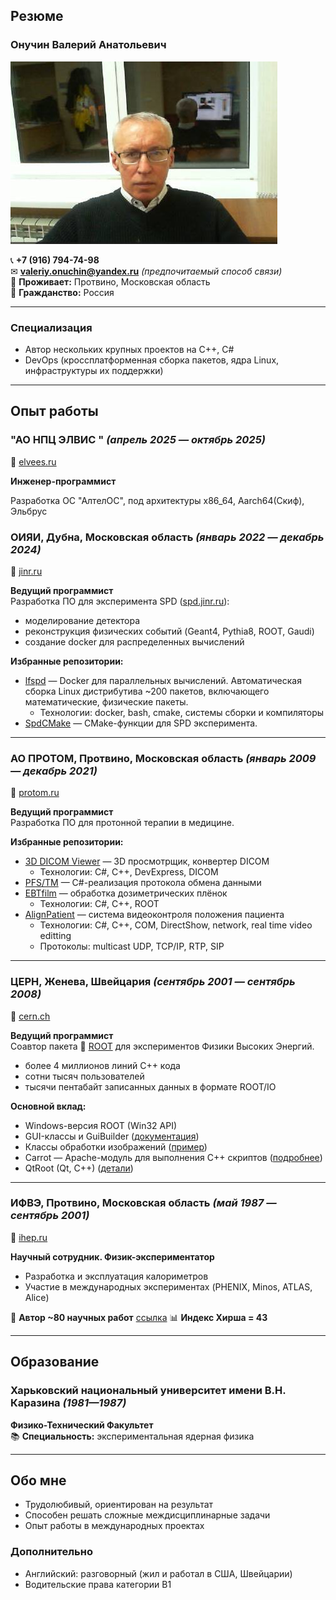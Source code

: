 ## **Резюме**  

### **Онучин Валерий Анатольевич**  
![фото](./me.jpg)  

📞 **+7 (916) 794-74-98**  
✉ **valeriy.onuchin@yandex.ru** *(предпочитаемый способ связи)*  
📍 **Проживает:** Протвино, Московская область  
🛂 **Гражданство:** Россия  

---

### **Специализация**  
- Автор нескольких крупных проектов на C++, C# 
- DevOps (кроссплатформенная сборка пакетов, ядра Linux, инфраструктуры их поддержки)    
 

---

## **Опыт работы**  

### **"АО НПЦ ЭЛВИС "** *(апрель 2025 — октябрь 2025)* 

🔗 [elvees.ru](https://elvees.ru)

**Инженер-программист**

Разработка ОС "АлтелОС", под архитектуры x86_64, Aarch64(Скиф), Эльбрус

### **ОИЯИ, Дубна, Московская область** *(январь 2022 — декабрь 2024)*  
🔗 [jinr.ru](https://jinr.ru)  

**Ведущий программист**  
Разработка ПО для эксперимента SPD ([spd.jinr.ru](https://spd.jinr.ru)):  
- моделирование детектора  
- реконструкция физических событий (Geant4, Pythia8, ROOT, Gaudi)  
- создание docker для распределенных вычислений

**Избранные репозитории:**  
- [lfspd](https://github.com/lfspd/lfspd) — Docker для параллельных вычислений. 
	Автоматическая сборка Linux дистрибутива ~200 пакетов, включающего математические, физические пакеты.
   - Технологии: docker, bash, cmake, системы сборки и компиляторы  
- [SpdCMake](https://git.jinr.ru/x2v0/SpdCMake) — CMake-функции для SPD эксперимента.  

---

### **АО ПРОТОМ, Протвино, Московская область** *(январь 2009 — декабрь 2021)*  
🔗 [protom.ru](https://protom.ru)  

**Ведущий программист**  
Разработка ПО для протонной терапии в медицине.  

**Избранные репозитории:**  
- [3D DICOM Viewer](https://dicom2fmm.github.io) — 3D просмотрщик, конвертер DICOM 
    - Технологии: C#, C++, DevExpress, DICOM
- [PFS/TM](https://x2v0.github.io/TM/docs) — C#-реализация протокола обмена данными  
- [EBTfilm](https://x2v0.github.io/EBTfilm) — обработка дозиметрических плёнок 
    - Технологии: C#, C++, ROOT 
- [AlignPatient](https://github.com/x2v0/AlignPatient) — система видеоконтроля положения пациента  
    - Технологии: C#, C++, COM, DirectShow, network, real time video editting
    - Протоколы: multicast UDP, TCP/IP, RTP, SIP

---

### **ЦЕРН, Женева, Швейцария** *(сентябрь 2001 — сентябрь 2008)*  
🔗 [cern.ch](https://cern.ch)  

**Ведущий программист**  
Соавтор пакета 🔗 [ROOT](https://root.cern.ch) для экспериментов Физики Высоких Энергий.  
- более 4 миллионов линий C++ кода
- сотни тысяч пользователей
- тысячи пентабайт записанных данных в формате ROOT/IO

**Основной вклад:**  
- Windows-версия ROOT (Win32 API) 
- GUI-классы и GuiBuilder ([документация](https://root.cern.ch/root/htmldoc/guides/users-guide/WritingGUI.html))  
- Классы обработки изображений ([пример](https://root.cern.ch/doc/v630/group__tutorial__image.html))  
- Carrot — Apache-модуль для выполнения C++ скриптов ([подробнее](https://sourceforge.net/projects/carrot))  
- QtRoot (Qt, C++) ([детали](https://www.gnome-look.org/p/1131848/)) 


---

### **ИФВЭ, Протвино, Московская область** *(май 1987 — сентябрь 2001)*  
🔗 [ihep.ru](http://ihep.ru)  

**Научный сотрудник. Физик-экспериментатор**  
- Разработка и эксплуатация калориметров  
- Участие в международных экспериментах (PHENIX, Minos, ATLAS, Alice)  

📜 **Автор ~80 научных работ**  [ссылка](https://www.scopus.com/authid/detail.uri?authorId=8401982000)
📊 **Индекс Хирша = 43**  

---

## **Образование**  

### **Харьковский национальный университет имени В.Н. Каразина** *(1981—1987)*  
**Физико-Технический Факультет**  
📚 **Специальность:** экспериментальная ядерная физика  

---

## **Обо мне**  
- Трудолюбивый, ориентирован на результат  
- Способен решать сложные междисциплинарные задачи  
- Опыт работы в международных проектах  


### **Дополнительно**  
- Английский: разговорный (жил и работал в США, Швейцарии)  
- Водительские права категории B1  
